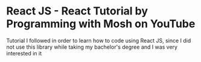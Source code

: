 # React JS - React Tutorial by Programming with Mosh on YouTube

Tutorial I followed in order to learn how to code using React JS, since I did not use this library while taking my bachelor's degree and I was very interested in it
